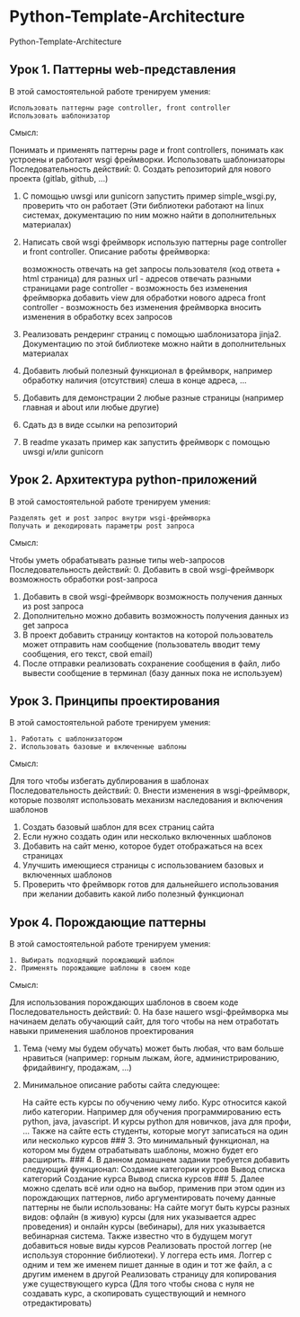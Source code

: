 # Python-Template-Architecture
Python-Template-Architecture

## Урок 1. Паттерны web-представления

В этой самостоятельной работе тренируем умения:

    Использовать паттерны page controller, front controller
    Использовать шаблонизатор

Смысл:

Понимать и применять паттерны page и front controllers, понимать как устроены и работают wsgi фреймворки. Использовать шаблонизаторы
Последовательность действий:
0. Создать репозиторий для нового проекта (gitlab, github, ...)
1. С помощью uwsgi или gunicorn запустить пример simple_wsgi.py, проверить что он работает (Эти библиотеки работают на linux системах, документацию по ним можно найти в дополнительных материалах)
2. Написать свой wsgi фреймворк использую паттерны page controller и front controller.
Описание работы фреймворка:

    возможность отвечать на get запросы пользователя (код ответа + html страница)
    для разных url - адресов отвечать разными страницами
    page controller - возможность без изменения фреймворка добавить view для обработки нового адреса
    front controller - возможность без изменения фреймворка вносить изменения в обработку всех запросов

3. Реализовать рендеринг страниц с помощью шаблонизатора jinja2. Документацию по этой библиотеке можно найти в дополнительных материалах
4. Добавить любый полезный функционал в фреймворк, например обработку наличия (отсутствия) слеша в конце адреса, ...
5. Добавить для демонстрации 2 любые разные страницы (например главная и about или любые другие)
6. Сдать дз в виде ссылки на репозиторий
7. В readme указать пример как запустить фреймворк с помощью uwsgi и/или gunicorn


## Урок 2. Архитектура python-приложений
В этой самостоятельной работе тренируем умения:

    Разделять get и post запрос внутри wsgi-фреймворка
    Получать и декодировать параметры post запроса

Смысл:

Чтобы уметь обрабатывать разные типы web-запросов
Последовательность действий:
0. Добавить в свой wsgi-фреймворк возможность обработки post-запроса
1. Добавить в свой wsgi-фреймворк возможность получения данных из post запроса
2. Дополнительно можно добавить возможность получения данных из get запроса
3. В проект добавить страницу контактов на которой пользователь может отправить нам сообщение (пользователь вводит тему сообщения, его текст, свой email)
4. После отправки реализовать сохранение сообщения в файл, либо вывести сообщение в терминал (базу данных пока не используем)


## Урок 3. Принципы проектирования
В этой самостоятельной работе тренируем умения:

    1. Работать с шаблонизатором
    2. Использовать базовые и включенные шаблоны

Смысл:

Для того чтобы избегать дублирования в шаблонах
Последовательность действий:
0. Внести изменения в wsgi-фреймворк, которые позволят использовать механизм наследования и включения шаблонов
1. Создать базовый шаблон для всех страниц сайта
2. Если нужно создать один или несколько включенных шаблонов
3. Добавить на сайт меню, которое будет отображаться на всех страницах
4. Улучшить имеющиеся страницы с использованием базовых и включенных шаблонов
5. Проверить что фреймворк готов для дальнейшего использования при желании добавить какой либо полезный функционал

## Урок 4. Порождающие паттерны
В этой самостоятельной работе тренируем умения:

    1. Выбирать подходящий порождающий шаблон
    2. Применять порождающие шаблоны в своем коде

Смысл:

Для использования порождающих шаблонов в своем коде
Последовательность действий:
0. На базе нашего wsgi-фреймворка мы начинаем делать обучающий сайт, для того чтобы на нем отработать навыки применения шаблонов проектирования
1. Тема (чему мы будем обучать) может быть любая, что вам больше нравиться (например: горным лыжам, йоге, администрированию, фридайвингу, продажам, …)
2. Минимальное описание работы сайта следующее:

    На сайте есть курсы по обучению чему либо. Курс относится какой либо категории. Например для обучения программированию есть python, java, javascript. И курсы python для новичков, java для профи, …
    Также на сайте есть студенты, которые могут записаться на один или несколько курсов ### 3. Это минимальный функционал, на котором мы будем отрабатывать шаблоны, можно будет его расширить. ### 4. В данном домашнем задании требуется добавить следующий функционал:
    Создание категории курсов
    Вывод списка категорий
    Создание курса
    Вывод списка курсов ### 5. Далее можно сделать всё или одно на выбор, применив при этом один из порождающих паттернов, либо аргументировать почему данные паттерны не были использованы:
    На сайте могут быть курсы разных видов: офлайн (в живую) курсы (для них указывается адрес проведения) и онлайн курсы (вебинары), для них указывается вебинарная система. Также известно что в будущем могут добавиться новые виды курсов
    Реализовать простой логгер (не используя сторонние библиотеки). У логгера есть имя. Логгер с одним и тем же именем пишет данные в один и тот же файл, а с другим именем в другой
    Реализовать страницу для копирования уже существующего курса (Для того чтобы снова с нуля не создавать курс, а скопировать существующий и немного отредактировать)

